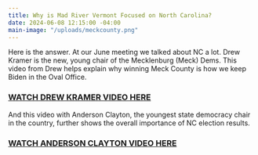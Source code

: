 ```yaml
---
title: Why is Mad River Vermont Focused on North Carolina?
date: 2024-06-08 12:15:00 -04:00
main-image: "/uploads/meckcounty.png"
---
```


Here is the answer. At our June meeting we talked about NC a lot. Drew Kramer is the new, young chair of the Mecklenburg (Meck) Dems.  This video from Drew helps explain why winning Meck County is how we keep Biden in the Oval Office.

### [WATCH DREW KRAMER VIDEO HERE](https://youtu.be/WphlJYDeRV8)
   
And this video with Anderson Clayton, the youngest state democracy chair in the country, further shows the overall importance of NC election results. 

### [WATCH ANDERSON CLAYTON VIDEO HERE](https://youtu.be/nPg_Q0TD1Vk) 